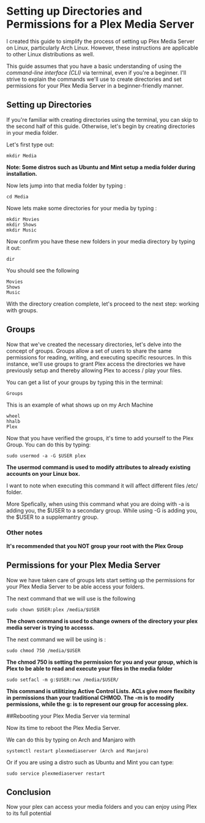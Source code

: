 # Setting up Directories and Permissions for a Plex Media Server

I created this guide to simplify the process of setting up Plex Media Server on Linux, particularly Arch Linux. However, these instructions are applicable to other Linux distributions as well.

This guide assumes that you have a basic understanding of using the *command-line interface (CLI)* via terminal, even if you're a beginner. I'll strive to explain the commands we'll use to create directories and set permissions for your Plex Media Server in a beginner-friendly manner.

## Setting up Directories 

If you're familiar with creating directories using the terminal, you can skip to the second half of this guide. Otherwise, let's begin by creating directories in your media folder.

Let's first type out:

```
mkdir Media
```

**Note: Some distros such as Ubuntu and Mint setup a media folder during installation.**

Now lets jump into that media folder by typing : 

```
cd Media
```

Nowe lets make some directories for your media by typing : 

```
mkdir Movies
mkdir Shows
mkdir Music
```

Now confirm you have these new folders in your media directory by typing it out:

```
dir
```

You should see the following 

```
Movies
Shows
Music
```

With the directory creation complete, let's proceed to the next step: working with groups.

## Groups

Now that we've created the necessary directories, let's delve into the concept of groups. Groups allow a set of users to share the same permissions for reading, writing, and executing specific resources. In this instance, we'll use groups to grant Plex access the directories we have previously setup and thereby allowing Plex to access / play your files. 

You can get a list of your groups by typing this in the terminal:
```
Groups
```

This is an example of what shows up on my Arch Machine

```
wheel
hhalb
Plex
```


Now that you have verified the groups, it's time to add yourself to the Plex Group. You can do this by typing:

```
sudo usermod -a -G $USER plex
```
**The usermod command is used to modify attributes to already existing accounts on your Linux box.** 

I want to note when executing this command it will affect different files /etc/ folder.

More Spefically, when using this command what you are doing with -a is adding you, the $USER to a secondary group. While using -G is adding you, the $USER to a supplemantry group. 

### Other notes

**It's recommended that you NOT group your root with the Plex Group** 

## Permissions for your Plex Media Server

Now we have taken care of groups lets start setting up the permissions for your Plex Media Server to be able access your folders.

The next command that we will use is the following 

```
sudo chown $USER:plex /media/$USER
```

**The chown command is used to change owners of the directory your plex media server is trying to accesss.**

The next command we will be using is : 
```
sudo chmod 750 /media/$USER
```

**The chmod 750 is setting the permission for you and your group, which is Plex to be able to read and execute your files in the media folder**

```
sudo setfacl -m g:$USER:rwx /media/$USER/
```

**This command is utilitizing Active Control Lists. ACLs give more flexibity in permissions than your traditional CHMOD. The -m is to modify permissions, while the g: is to represent our group for accessing plex.**

##Rebooting your Plex Media Server via terminal

Now its time to reboot the Plex Media Server.

We can do this by typing on Arch and Manjaro with
```
systemctl restart plexmediaserver (Arch and Manjaro)
```
Or if you are using a distro such as Ubuntu and Mint you can type: 

```
sudo service plexmediaserver restart
```
## Conclusion 

Now your plex can access your media folders and you can enjoy using Plex to its full potential
